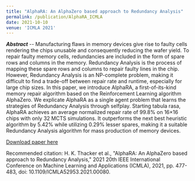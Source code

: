 ```yaml
---
title: "AlphaRA: An AlphaZero based approach to Redundancy Analysis"
permalink: /publication/AlphaRA_ICMLA
date: 2021-10-10
venue: 'ICMLA 2021'
---
```


<!---
---
title: "A Statistical Wafer Scale Error and Redundancy Analysis Simulator"
collection: publications
permalink: /publication/SEARS_Springer
excerpt: 'Something here.'
date: 2020-07-22
venue: 'Part of the IFIP Advances in Information and Communication Technology book series (IFIPAICT, volume 586)'
paperurl: 'https://link.springer.com/chapter/10.1007/978-3-030-53273-4_7'
citation: "Atishay, A. Gupta, R. Sonawat, H. K. Thacker and B. Prasanth, 'SEARS: A Statistical Error and Redundancy Analysis Simulator,' 27th International Conference on VLSI-SoC, pp. 117-122, 2019."
---
--->

_**Abstract**_ -- Manufacturing flaws in memory devices give rise to faulty cells rendering the chips unusable and consequently reducing the wafer yield. To repair faulty memory cells, redundancies are included in the form of spare rows and columns in the memory. Redundancy Analysis is the process of mapping these spare rows and columns to repair faulty lines in the chip. However, Redundancy Analysis is an NP-complete problem, making it difficult to find a trade-off between repair rate and runtime, especially for large chip sizes. In this paper, we introduce AlphaRA, a first-of-its-kind memory repair algorithm based on the Reinforcement Learning algorithm AlphaZero. We explicate AlphaRA as a single agent problem that learns the strategies of Redundancy Analysis through selfplay. Starting tabula rasa, AlphaRA achieves an average normalized repair rate of 99.8% on 16×16 chips with only 32 MCTS simulations. It outperforms the next best heuristic algorithm by 5.42% while utilizing 0.29% lesser spares, making it a suitable Redundancy Analysis algorithm for mass production of memory devices.

[Download paper here](https://ieeexplore.ieee.org/document/9680002/)

Recommended citation: H. K. Thacker et al., "AlphaRA: An AlphaZero based approach to Redundancy Analysis," 2021 20th IEEE International Conference on Machine Learning and Applications (ICMLA), 2021, pp. 477-483, doi: 10.1109/ICMLA52953.2021.00080.
